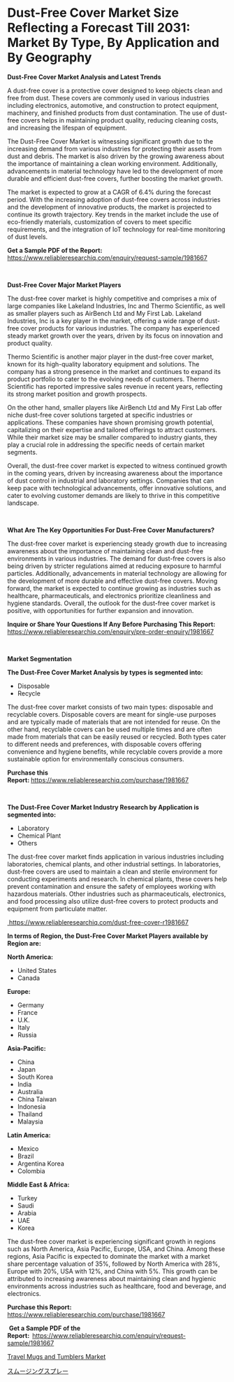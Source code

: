 <p><h1>Dust-Free Cover Market Size Reflecting a Forecast Till 2031: Market By Type, By Application and By Geography</h1></p><p><strong>Dust-Free Cover Market Analysis and Latest Trends</strong></p>
<p><p>A dust-free cover is a protective cover designed to keep objects clean and free from dust. These covers are commonly used in various industries including electronics, automotive, and construction to protect equipment, machinery, and finished products from dust contamination. The use of dust-free covers helps in maintaining product quality, reducing cleaning costs, and increasing the lifespan of equipment.</p><p>The Dust-Free Cover Market is witnessing significant growth due to the increasing demand from various industries for protecting their assets from dust and debris. The market is also driven by the growing awareness about the importance of maintaining a clean working environment. Additionally, advancements in material technology have led to the development of more durable and efficient dust-free covers, further boosting the market growth.</p><p>The market is expected to grow at a CAGR of 6.4% during the forecast period. With the increasing adoption of dust-free covers across industries and the development of innovative products, the market is projected to continue its growth trajectory. Key trends in the market include the use of eco-friendly materials, customization of covers to meet specific requirements, and the integration of IoT technology for real-time monitoring of dust levels.</p></p>
<p><strong>Get a Sample PDF of the Report:&nbsp;</strong> <a href="https://www.reliableresearchiq.com/enquiry/request-sample/1981667">https://www.reliableresearchiq.com/enquiry/request-sample/1981667</a></p>
<p>&nbsp;</p>
<p><strong>Dust-Free Cover Major Market Players</strong></p>
<p><p>The dust-free cover market is highly competitive and comprises a mix of large companies like Lakeland Industries, Inc and Thermo Scientific, as well as smaller players such as AirBench Ltd and My First Lab. Lakeland Industries, Inc is a key player in the market, offering a wide range of dust-free cover products for various industries. The company has experienced steady market growth over the years, driven by its focus on innovation and product quality.</p><p>Thermo Scientific is another major player in the dust-free cover market, known for its high-quality laboratory equipment and solutions. The company has a strong presence in the market and continues to expand its product portfolio to cater to the evolving needs of customers. Thermo Scientific has reported impressive sales revenue in recent years, reflecting its strong market position and growth prospects.</p><p>On the other hand, smaller players like AirBench Ltd and My First Lab offer niche dust-free cover solutions targeted at specific industries or applications. These companies have shown promising growth potential, capitalizing on their expertise and tailored offerings to attract customers. While their market size may be smaller compared to industry giants, they play a crucial role in addressing the specific needs of certain market segments.</p><p>Overall, the dust-free cover market is expected to witness continued growth in the coming years, driven by increasing awareness about the importance of dust control in industrial and laboratory settings. Companies that can keep pace with technological advancements, offer innovative solutions, and cater to evolving customer demands are likely to thrive in this competitive landscape.</p></p>
<p>&nbsp;</p>
<p><strong>What Are The Key Opportunities For Dust-Free Cover Manufacturers?</strong></p>
<p><p>The dust-free cover market is experiencing steady growth due to increasing awareness about the importance of maintaining clean and dust-free environments in various industries. The demand for dust-free covers is also being driven by stricter regulations aimed at reducing exposure to harmful particles. Additionally, advancements in material technology are allowing for the development of more durable and effective dust-free covers. Moving forward, the market is expected to continue growing as industries such as healthcare, pharmaceuticals, and electronics prioritize cleanliness and hygiene standards. Overall, the outlook for the dust-free cover market is positive, with opportunities for further expansion and innovation.</p></p>
<p><strong>Inquire or Share Your Questions If Any Before Purchasing This Report:</strong> <a href="https://www.reliableresearchiq.com/enquiry/pre-order-enquiry/1981667">https://www.reliableresearchiq.com/enquiry/pre-order-enquiry/1981667</a></p>
<p>&nbsp;</p>
<p><strong>Market Segmentation</strong></p>
<p><strong>The Dust-Free Cover Market Analysis by types is segmented into:</strong></p>
<p><ul><li>Disposable</li><li>Recycle</li></ul></p>
<p><p>The dust-free cover market consists of two main types: disposable and recyclable covers. Disposable covers are meant for single-use purposes and are typically made of materials that are not intended for reuse. On the other hand, recyclable covers can be used multiple times and are often made from materials that can be easily reused or recycled. Both types cater to different needs and preferences, with disposable covers offering convenience and hygiene benefits, while recyclable covers provide a more sustainable option for environmentally conscious consumers.</p></p>
<p><strong>Purchase this Report:&nbsp;</strong><a href="https://www.reliableresearchiq.com/purchase/1981667">https://www.reliableresearchiq.com/purchase/1981667</a></p>
<p>&nbsp;</p>
<p><strong>The Dust-Free Cover Market Industry Research by Application is segmented into:</strong></p>
<p><ul><li>Laboratory</li><li>Chemical Plant</li><li>Others</li></ul></p>
<p><p>The dust-free cover market finds application in various industries including laboratories, chemical plants, and other industrial settings. In laboratories, dust-free covers are used to maintain a clean and sterile environment for conducting experiments and research. In chemical plants, these covers help prevent contamination and ensure the safety of employees working with hazardous materials. Other industries such as pharmaceuticals, electronics, and food processing also utilize dust-free covers to protect products and equipment from particulate matter.</p></p>
<p><a href="https://www.reliableresearchiq.com/dust-free-cover-r1981667">&nbsp;https://www.reliableresearchiq.com/dust-free-cover-r1981667</a></p>
<p><strong>In terms of Region, the Dust-Free Cover Market Players available by Region are:</strong></p>
<p>
    <p> <strong> North America: </strong>
        <ul>
            <li>United States</li>
            <li>Canada</li>
        </ul>
        </p> 
    <p> <strong> Europe: </strong>
        <ul>
            <li>Germany</li>
            <li>France</li>
            <li>U.K.</li>
            <li>Italy</li>
            <li>Russia</li>
        </ul>
        </p> 
    <p> <strong> Asia-Pacific: </strong>
        <ul>
            <li>China</li>
            <li>Japan</li>
            <li>South Korea</li>
            <li>India</li>
            <li>Australia</li>
            <li>China Taiwan</li>
            <li>Indonesia</li>
            <li>Thailand</li>
            <li>Malaysia</li>
        </ul>
        </p> 
    <p> <strong> Latin America: </strong>
        <ul>
            <li>Mexico</li>
            <li>Brazil</li>
            <li>Argentina Korea</li>
            <li>Colombia</li>
        </ul>
        </p> 
    <p> <strong> Middle East & Africa: </strong>
        <ul>
            <li>Turkey</li>
            <li>Saudi</li>
            <li>Arabia</li>
            <li>UAE</li>
            <li>Korea</li>
        </ul>
    </p>
    </p>
<p><p>The dust-free cover market is experiencing significant growth in regions such as North America, Asia Pacific, Europe, USA, and China. Among these regions, Asia Pacific is expected to dominate the market with a market share percentage valuation of 35%, followed by North America with 28%, Europe with 20%, USA with 12%, and China with 5%. This growth can be attributed to increasing awareness about maintaining clean and hygienic environments across industries such as healthcare, food and beverage, and electronics.</p></p>
<p><strong>Purchase this Report: </strong><a href="https://www.reliableresearchiq.com/purchase/1981667">https://www.reliableresearchiq.com/purchase/1981667</a></p>
<p>&nbsp;<strong>Get a Sample PDF of the Report:&nbsp;&nbsp;</strong><a href="https://www.reliableresearchiq.com/enquiry/request-sample/1981667">https://www.reliableresearchiq.com/enquiry/request-sample/1981667</a></p>
<p><strong></strong></p>
<p><p><a href="https://github.com/carolalsopr44536/Market-Research-Report-List-1/blob/main/travel-mugs-and-tumblers-market.md">Travel Mugs and Tumblers Market</a></p><p><a href="https://medium.com/@qirvhhyf42/%E3%82%B9%E3%83%A0%E3%83%BC%E3%82%B8%E3%83%B3%E3%82%B0%E3%82%B9%E3%83%97%E3%83%AC%E3%83%BC%E5%B8%82%E5%A0%B4-%E3%82%B0%E3%83%AD%E3%83%BC%E3%83%90%E3%83%AB%E3%81%8A%E3%82%88%E3%81%B3%E5%9C%B0%E5%9F%9F%E5%88%A5%E5%88%86%E6%9E%90-%E3%82%A8%E3%83%B3%E3%83%89%E3%83%A6%E3%83%BC%E3%82%B6%E3%83%BC-%E8%A3%BD%E5%93%81-%E3%81%8A%E3%82%88%E3%81%B3%E5%9C%B0%E5%9F%9F%E3%81%AB%E7%84%A6%E7%82%B9%E3%82%92%E5%BD%93%E3%81%A6%E3%81%9F%E5%88%86%E6%9E%90%E3%81%A8%E4%BA%88%E6%B8%AC-2024%E5%B9%B4-2031%E5%B9%B4-82c12bf853f4">スムージングスプレー</a></p></p>